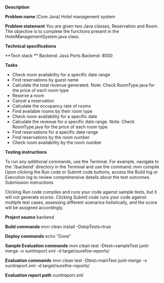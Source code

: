**Description**

**Problem name**
[Core Java] Hotel management system

**Problem statement**
You are given two Java classes, Reservation and Room. The objective is to complete the functions present in the HotelManagementSystem.java class.

**Technical specifications**

**Tech stack **
Backend: Java
Ports 
Backend: 8000

**Tasks**

- Check room availability for a specific date range
- Find reservations by guest name
- Calculate the total revenue generated. Note: Check RoomType.java for the price of each room type
- Reserve a room
- Cancel a reservation
- Calculate the occupancy rate of rooms
- Find available rooms by their room type
- Check room availability for a specific date
- Calculate the revenue for a specific date range. Note: Check RoomType.java for the price of each room type
- Find reservations for a specific date range
- Find reservations by the room number
- Check room availability by the room number
  
**Testing instructions**

To run any additional commands, use the Terminal. For example, navigate to the '/backend' directory in the Terminal and use the command: mvn compile
Upon clicking the Run code or Submit code buttons, access the Build log or Execution log to review comprehensive details about the test outcomes.
Submission instructions

Clicking Run code compiles and runs your code against sample tests, but it will not generate scores.
Clicking Submit code runs your code against multiple test cases, assessing different scenarios holistically, and the score will be assigned accordingly.


**Project source**
backend

**Build commands**
mvn clean install -DskipTests=true

**Deploy commands**
echo "Done"

**Sample Evaluation commands**
mvn clean test -Dtest=sampleTest
junit-merge -o xunitreport.xml -d target/surefire-reports/

**Evaluation commands**
mvn clean test -Dtest=mainTest
junit-merge -o xunitreport.xml -d target/surefire-reports/

**Evaluation report path**
xunitreport.xml
